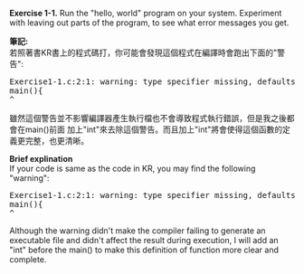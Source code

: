 **Exercise 1-1.** Run the "hello, world" program on your system. Experiment
with leaving out parts of the program, to see what error messages you get.

**筆記:**\
若照著書KR書上的程式碼打，你可能會發現這個程式在編譯時會跑出下面的"警告":
<pre>
Exercise1-1.c:2:1: warning: type specifier missing, defaults to 'int' [-Wimplicit-int]
main(){
^
</pre>
雖然這個警告並不影響編譯器產生執行檔也不會導致程式執行錯誤，但是我之後都會在main()前面
加上"int"來去除這個警告。而且加上"int"將會使得這個函數的定義更完整，也更清晰。

**Brief explination**\
If your code is same as the code in KR, you may find the following "warning":
<pre>
Exercise1-1.c:2:1: warning: type specifier missing, defaults to 'int' [-Wimplicit-int]
main(){
^
</pre>
Although the warning didn't make the compiler failing to generate an executable file and
didn't affect the result during execution, I will add an "int" before the main() to make
this definition of function more clear and complete.
